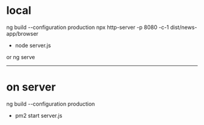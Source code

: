 # local 
ng build --configuration production
npx http-server -p 8080 -c-1 dist/news-app/browser 
+ node server.js

or ng serve

------
# on server 
ng build --configuration production
+ pm2 start server.js

